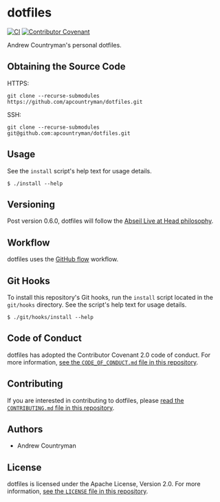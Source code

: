 # dotfiles

[![CI](https://github.com/apcountryman/dotfiles/actions/workflows/ci.yml/badge.svg)](https://github.com/apcountryman/dotfiles/actions/workflows/ci.yml)
[![Contributor Covenant](https://img.shields.io/badge/Contributor%20Covenant-2.0-4baaaa.svg)](CODE_OF_CONDUCT.md)

Andrew Countryman's personal dotfiles.

## Obtaining the Source Code

HTTPS:
```shell
git clone --recurse-submodules https://github.com/apcountryman/dotfiles.git
```
SSH:
```shell
git clone --recurse-submodules git@github.com:apcountryman/dotfiles.git
```

## Usage

See the `install` script's help text for usage details.
```
$ ./install --help
```

## Versioning

Post version 0.6.0, dotfiles will follow the [Abseil Live at Head
philosophy](https://abseil.io/about/philosophy).

## Workflow

dotfiles uses the [GitHub flow](https://guides.github.com/introduction/flow/) workflow.

## Git Hooks

To install this repository's Git hooks, run the `install` script located in the
`git/hooks` directory.
See the script's help text for usage details.
```
$ ./git/hooks/install --help
```

## Code of Conduct

dotfiles has adopted the Contributor Covenant 2.0 code of conduct.
For more information, [see the `CODE_OF_CONDUCT.md` file in this
repository](CODE_OF_CONDUCT.md).

## Contributing

If you are interested in contributing to dotfiles, please [read the `CONTRIBUTING.md` file
in this repository](CONTRIBUTING.md).

## Authors

- Andrew Countryman

## License

dotfiles is licensed under the Apache License, Version 2.0.
For more information, [see the `LICENSE` file in this repository](LICENSE).
